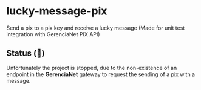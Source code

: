 # lucky-message-pix

Send a pix to a pix key and receive a lucky message (Made for unit test integration with GerenciaNet PIX API)

## Status (:triangular_flag_on_post:)

Unfortunately the project is stopped, due to the non-existence of an endpoint in the **GerenciaNet** gateway to request the sending of a pix with a message.

